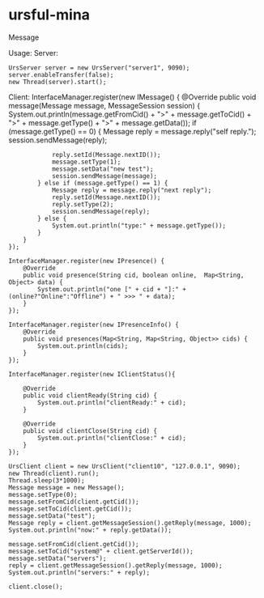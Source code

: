 # ursful-mina
Message

Usage:
Server:

    UrsServer server = new UrsServer("server1", 9090);
    server.enableTransfer(false);
    new Thread(server).start();

Client:
    InterfaceManager.register(new IMessage() {
        @Override
        public void message(Message message, MessageSession session) {
            System.out.println(message.getFromCid() + ">" + message.getToCid() + ">" + message.getType() + ">" + message.getData());
            if (message.getType() == 0) {
                Message reply = message.reply("self reply.");
                session.sendMessage(reply);

                reply.setId(Message.nextID());
                message.setType(1);
                message.setData("new test");
                session.sendMessage(message);
            } else if (message.getType() == 1) {
                Message reply = message.reply("next reply");
                reply.setId(Message.nextID());
                reply.setType(2);
                session.sendMessage(reply);
            } else {
                System.out.println("type:" + message.getType());
            }
        }
    });

    InterfaceManager.register(new IPresence() {
        @Override
        public void presence(String cid, boolean online,  Map<String, Object> data) {
            System.out.println("one [" + cid + "]:" + (online?"Online":"Offline") + " >>> " + data);
        }
    });

    InterfaceManager.register(new IPresenceInfo() {
        @Override
        public void presences(Map<String, Map<String, Object>> cids) {
            System.out.println(cids);
        }
    });

    InterfaceManager.register(new IClientStatus(){

        @Override
        public void clientReady(String cid) {
            System.out.println("clientReady:" + cid);
        }

        @Override
        public void clientClose(String cid) {
            System.out.println("clientClose:" + cid);
        }
    });

    UrsClient client = new UrsClient("client10", "127.0.0.1", 9090);
    new Thread(client).run();
    Thread.sleep(3*1000);
    Message message = new Message();
    message.setType(0);
    message.setFromCid(client.getCid());
    message.setToCid(client.getCid());
    message.setData("test");
    Message reply = client.getMessageSession().getReply(message, 1000);
    System.out.println("now:" + reply.getData());

    message.setFromCid(client.getCid());
    message.setToCid("system@" + client.getServerId());
    message.setData("servers");
    reply = client.getMessageSession().getReply(message, 1000);
    System.out.println("servers:" + reply);

    client.close();
